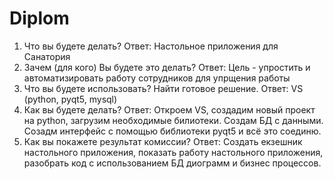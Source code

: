 # Diplom
1) Что вы будете делать? Ответ: Настольное приложения для Санатория
2) Зачем (для кого) Вы будете это делать? Ответ: Цель - упростить и автоматизировать работу сотрудников для упрщения работы
3) Что вы будете использовать? Найти готовое решение. Ответ: VS (python, pyqt5, mysql)
4) Как вы будете делать? Ответ: Откроем VS, создадим новый проект на python, загрузим необходимые билиотеки. Создам БД с данными. Созадм интерфейс с помощью библиотеки pyqt5 и всё это соединю.
5) Как вы покажете результат комиссии? Ответ: Создать екзешник настольного приложения, показать работу настольного приложения, разобрать код с использованием БД диограмм и бизнес процессов.
